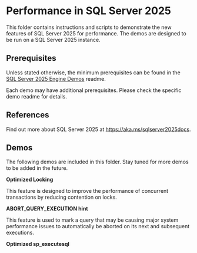 # Performance in SQL Server 2025

This folder contains instructions and scripts to demonstrate the new features of SQL Server 2025 for performance. The demos are designed to be run on a SQL Server 2025 instance.

## Prerequisites

Unless stated otherwise, the minimum prerequisites can be found in the [SQL Server 2025 Engine Demos](../readme.md) readme.

Each demo may have additional prerequisites. Please check the specific demo readme for details.

## References

Find out more about SQL Server 2025 at https://aka.ms/sqlserver2025docs.

## Demos

The following demos are included in this folder. Stay tuned for more demos to be added in the future. 

**Optimized Locking**

This feature is designed to improve the performance of concurrent transactions by reducing contention on locks.

**ABORT_QUERY_EXECUTION hint**

This feature is used to mark a query that may be causing major system performance issues to automatically be aborted on its next and subsequent executions.

**Optimized sp_executesql**
